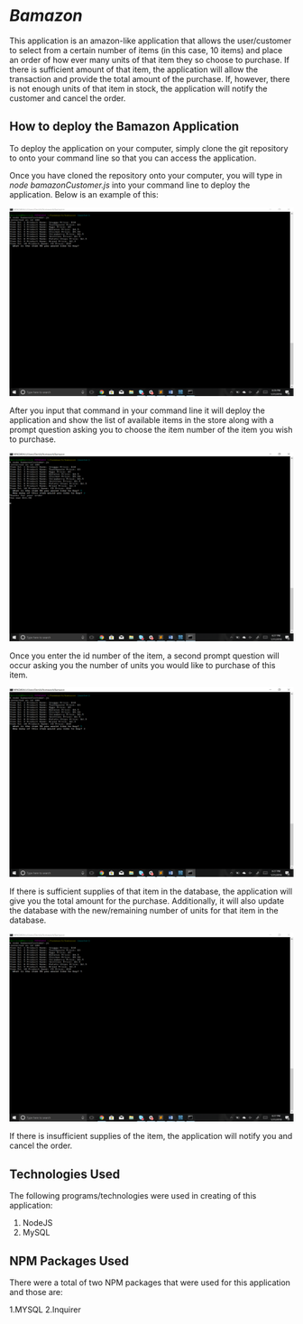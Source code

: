 # *Bamazon*

This application is an amazon-like application that allows the user/customer to select from a certain number of items (in this case, 10 items) and place an order of how ever many units of that item they so choose to purchase. If there is sufficient amount of that item, the application will allow the transaction and provide the total amount of the purchase. If, however, there is not enough units of that item in stock, the application will notify the customer and cancel the order.

## **How to deploy the Bamazon Application**

To deploy the application on your computer, simply clone the git repository to onto your command line so that you can access the application.

Once you have cloned the repository onto your computer, you will type in *node bamazonCustomer.js* into your command line to deploy the application. Below is an example of this:

![Screenshot](Screenshot1.png)


After you input that command in your command line it will deploy the application and show the list of available items in the store along with a prompt question asking you to choose the item number of the item you wish to purchase. 

![Screenshot](Screenshot2.png)

Once you enter the id number of the item, a second prompt question will occur asking you the number of units you would like to purchase of this item.

![Screenshot](Screenshot3.png)

If there is sufficient supplies of that item in the database, the application will give you the total amount for the purchase. Additionally, it will also update the database with the new/remaining number of units for that item in the database.

![Screenshot](Screenshot4.png)

If there is insufficient supplies of the item, the application will notify you and cancel the order.

## **Technologies Used**

The following programs/technologies were used in creating of this application:

1. NodeJS
2. MySQL

## **NPM Packages Used**

There were a total of two NPM packages that were used for this application and those are:

   1.MYSQL
   2.Inquirer
